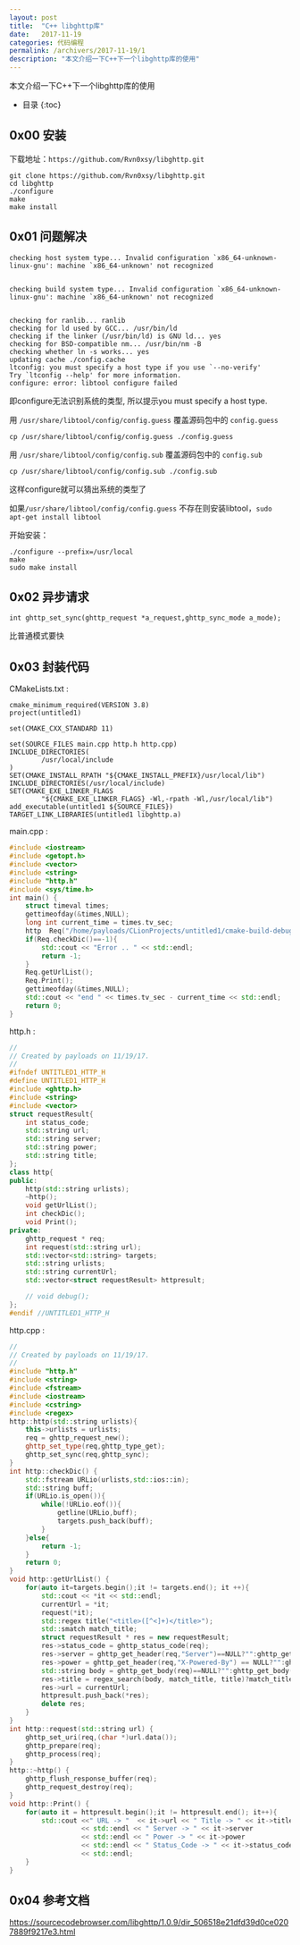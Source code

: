 ```yaml
---
layout: post
title:  "C++ libghttp库"
date:   2017-11-19
categories: 代码编程
permalink: /archivers/2017-11-19/1
description: "本文介绍一下C++下一个libghttp库的使用"
---
```

本文介绍一下C++下一个libghttp库的使用
<!--more-->

* 目录
{:toc}

## 0x00 安装

下载地址：`https://github.com/Rvn0xsy/libghttp.git`


```
git clone https://github.com/Rvn0xsy/libghttp.git
cd libghttp
./configure
make
make install
```

## 0x01 问题解决

```
checking host system type... Invalid configuration `x86_64-unknown-linux-gnu': machine `x86_64-unknown' not recognized


checking build system type... Invalid configuration `x86_64-unknown-linux-gnu': machine `x86_64-unknown' not recognized


checking for ranlib... ranlib
checking for ld used by GCC... /usr/bin/ld
checking if the linker (/usr/bin/ld) is GNU ld... yes
checking for BSD-compatible nm... /usr/bin/nm -B
checking whether ln -s works... yes
updating cache ./config.cache
ltconfig: you must specify a host type if you use `--no-verify'
Try `ltconfig --help' for more information.
configure: error: libtool configure failed
```

即configure无法识别系统的类型, 所以提示you must specify a host type.

用 `/usr/share/libtool/config/config.guess` 覆盖源码包中的 `config.guess`

`cp /usr/share/libtool/config/config.guess ./config.guess`

用 `/usr/share/libtool/config/config.sub` 覆盖源码包中的 `config.sub`

`cp /usr/share/libtool/config/config.sub ./config.sub`

这样configure就可以猜出系统的类型了

如果`/usr/share/libtool/config/config.guess` 不存在则安装libtool，`sudo apt-get install libtool`

开始安装：
```
./configure --prefix=/usr/local
make 
sudo make install
```

## 0x02 异步请求

`int ghttp_set_sync(ghttp_request *a_request,ghttp_sync_mode a_mode);`

比普通模式要快

## 0x03 封装代码

CMakeLists.txt :

```
cmake_minimum_required(VERSION 3.8)
project(untitled1)

set(CMAKE_CXX_STANDARD 11)

set(SOURCE_FILES main.cpp http.h http.cpp)
INCLUDE_DIRECTORIES(
        /usr/local/include
)
SET(CMAKE_INSTALL_RPATH "${CMAKE_INSTALL_PREFIX}/usr/local/lib")
INCLUDE_DIRECTORIES(/usr/local/include)
SET(CMAKE_EXE_LINKER_FLAGS
        "${CMAKE_EXE_LINKER_FLAGS} -Wl,-rpath -Wl,/usr/local/lib")
add_executable(untitled1 ${SOURCE_FILES})
TARGET_LINK_LIBRARIES(untitled1 libghttp.a)
```

main.cpp :

```cpp
#include <iostream>
#include <getopt.h>
#include <vector>
#include <string>
#include "http.h"
#include <sys/time.h>
int main() {
    struct timeval times;
    gettimeofday(&times,NULL);
    long int current_time = times.tv_sec;
    http  Req("/home/payloads/CLionProjects/untitled1/cmake-build-debug/url");
    if(Req.checkDic()==-1){
        std::cout << "Error .. " << std::endl;
        return -1;
    }
    Req.getUrlList();
    Req.Print();
    gettimeofday(&times,NULL);
    std::cout << "end " << times.tv_sec - current_time << std::endl;
    return 0;
}
```

http.h :
```cpp
//
// Created by payloads on 11/19/17.
//
#ifndef UNTITLED1_HTTP_H
#define UNTITLED1_HTTP_H
#include <ghttp.h>
#include <string>
#include <vector>
struct requestResult{
    int status_code;
    std::string url;
    std::string server;
    std::string power;
    std::string title;
};
class http{
public:
    http(std::string urlists);
    ~http();
    void getUrlList();
    int checkDic();
    void Print();
private:
    ghttp_request * req;
    int request(std::string url);
    std::vector<std::string> targets;
    std::string urlists;
    std::string currentUrl;
    std::vector<struct requestResult> httpresult;

    // void debug();
};
#endif //UNTITLED1_HTTP_H
```

http.cpp :
```cpp
//
// Created by payloads on 11/19/17.
//
#include "http.h"
#include <string>
#include <fstream>
#include <iostream>
#include <cstring>
#include <regex>
http::http(std::string urlists){
    this->urlists = urlists;
    req = ghttp_request_new();
    ghttp_set_type(req,ghttp_type_get);
    ghttp_set_sync(req,ghttp_sync);
}
int http::checkDic() {
    std::fstream URLio(urlists,std::ios::in);
    std::string buff;
    if(URLio.is_open()){
        while(!URLio.eof()){
            getline(URLio,buff);
            targets.push_back(buff);
        }
    }else{
        return -1;
    }
    return 0;
}
void http::getUrlList() {
    for(auto it=targets.begin();it != targets.end(); it ++){
        std::cout << *it << std::endl;
        currentUrl = *it;
        request(*it);
        std::regex title("<title>([^<]+)</title>");
        std::smatch match_title;
        struct requestResult * res = new requestResult;
        res->status_code = ghttp_status_code(req);
        res->server = ghttp_get_header(req,"Server")==NULL?"":ghttp_get_header(req,"Server");
        res->power = ghttp_get_header(req,"X-Powered-By") == NULL?"":ghttp_get_header(req,"X-Powered-By");
        std::string body = ghttp_get_body(req)==NULL?"":ghttp_get_body(req);
        res->title = regex_search(body, match_title, title)?match_title[1].str():"";
        res->url = currentUrl;
        httpresult.push_back(*res);
        delete res;
    }
}
int http::request(std::string url) {
    ghttp_set_uri(req,(char *)url.data());
    ghttp_prepare(req);
    ghttp_process(req);
}
http::~http() {
    ghttp_flush_response_buffer(req);
    ghttp_request_destroy(req);
}
void http::Print() {
    for(auto it = httpresult.begin();it != httpresult.end(); it++){
        std::cout <<" URL -> "  << it->url << " Title -> " << it->title
                  << std::endl << " Server -> " << it->server
                  << std::endl << " Power -> " << it->power
                  << std::endl << " Status_Code -> " << it->status_code
                  << std::endl;
    }
}
```

## 0x04 参考文档

https://sourcecodebrowser.com/libghttp/1.0.9/dir_506518e21dfd39d0ce0207889f9217e3.html



